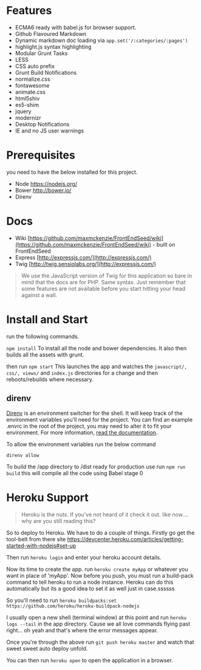 # Features
- ECMA6 ready with babel.js for browser support.
- Github Flavoured Markdown
- Dynamic markdown doc loading via `app.set('/:categories/:pages')`
- highlight.js syntax highlighting
- Modular Grunt Tasks
- LESS
- CSS auto prefix
- Grunt Build Notifications
- normalize.css
- fontawesome
- animate.css
- html5shiv
- es5-shim
- jquery
- modernizr
- Desktop Notifications
- IE and no JS user warnings

# Prerequisites
you need to have the below installed for this project.

- Node https://nodejs.org/
- Bower http://bower.io/
- Direnv

# Docs
- Wiki [https://github.com/maxmckenzie/FrontEndSeed/wiki](https://github.com/maxmckenzie/FrontEndSeed/wiki) - built on FrontEndSeed
- Express [http://expressjs.com/](http://expressjs.com/)
- Twig [http://twig.sensiolabs.org/](http://expressjs.com/)

> We use the JavaScript version of Twig for this application so bare in mind that the docs are for PHP. Same syntax. Just remember that some features are not available before you start hitting your head against a wall.

# Install and Start
run the following commands.

`npm install` To install all the node and bower dependencies. It also then builds all the assets with grunt.

then run `npm start` This launches the app and watches the `javascript/, css/, views/` and `index.js` directories for a change and then reboots/rebuilds where necessary.

## direnv

[Direnv](http://direnv.net/) is an environment switcher for the shell. It will keep track of the environment variables you'll need for the project. You can find an example .envrc in the root of the project, you may need to alter it to fit your environment. For more information, [read the documentation](http://direnv.net/).

To allow the environment variables run the below command

```
direnv allow
```

To build the /app directory to /dist ready for production use run `npm run build` this will compile all the code using Babel stage 0

# Heroku Support
> Heroku is the nuts. If you've not heard of it check it out. like now.... why are you still reading this?

So to deploy to Heroku. We have to do a couple of things. Firstly go get the tool-belt from there site https://devcenter.heroku.com/articles/getting-started-with-nodejs#set-up

Then run `heroku login` and enter your heroku account details.

Now its time to create the app. run `heroku create myApp` or whatever you want in place of 'myApp'. Now before you push, you must run a build-pack command to tell heroku to run a node instance. Heroku can do this automatically but its a good idea to set it as well just in case.ssssss

So you'll need to run `heroku buildpacks:set https://github.com/heroku/heroku-buildpack-nodejs`

I usually open a new shell (terminal window) at this point and run `heroku logs --tail` in the app directory. Cause we all love commands flying past right... oh yeah and that's where the error messages appear.

Once you're through the above run `git push heroku master` and watch that sweet sweet auto deploy unfold.

You can then run `heroku open` to open the application in a browser.
